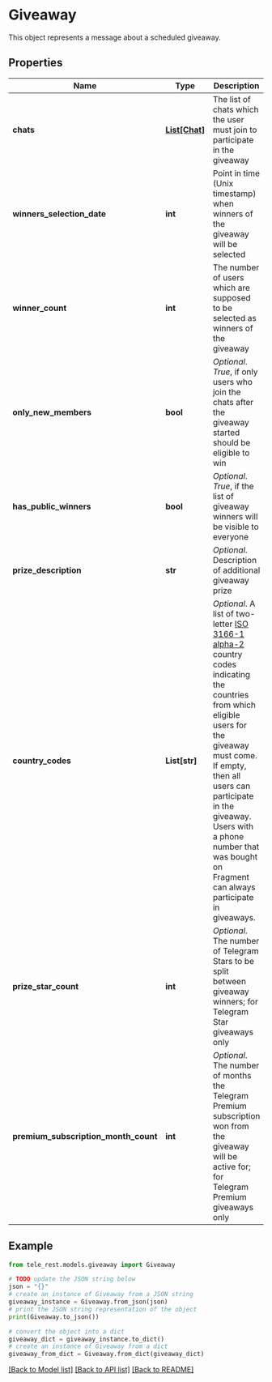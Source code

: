 # Giveaway

This object represents a message about a scheduled giveaway.

## Properties

Name | Type | Description | Notes
------------ | ------------- | ------------- | -------------
**chats** | [**List[Chat]**](Chat.md) | The list of chats which the user must join to participate in the giveaway | 
**winners_selection_date** | **int** | Point in time (Unix timestamp) when winners of the giveaway will be selected | 
**winner_count** | **int** | The number of users which are supposed to be selected as winners of the giveaway | 
**only_new_members** | **bool** | *Optional*. *True*, if only users who join the chats after the giveaway started should be eligible to win | [optional] [default to True]
**has_public_winners** | **bool** | *Optional*. *True*, if the list of giveaway winners will be visible to everyone | [optional] [default to True]
**prize_description** | **str** | *Optional*. Description of additional giveaway prize | [optional] 
**country_codes** | **List[str]** | *Optional*. A list of two-letter [ISO 3166-1 alpha-2](https://en.wikipedia.org/wiki/ISO_3166-1_alpha-2) country codes indicating the countries from which eligible users for the giveaway must come. If empty, then all users can participate in the giveaway. Users with a phone number that was bought on Fragment can always participate in giveaways. | [optional] 
**prize_star_count** | **int** | *Optional*. The number of Telegram Stars to be split between giveaway winners; for Telegram Star giveaways only | [optional] 
**premium_subscription_month_count** | **int** | *Optional*. The number of months the Telegram Premium subscription won from the giveaway will be active for; for Telegram Premium giveaways only | [optional] 

## Example

```python
from tele_rest.models.giveaway import Giveaway

# TODO update the JSON string below
json = "{}"
# create an instance of Giveaway from a JSON string
giveaway_instance = Giveaway.from_json(json)
# print the JSON string representation of the object
print(Giveaway.to_json())

# convert the object into a dict
giveaway_dict = giveaway_instance.to_dict()
# create an instance of Giveaway from a dict
giveaway_from_dict = Giveaway.from_dict(giveaway_dict)
```
[[Back to Model list]](../README.md#documentation-for-models) [[Back to API list]](../README.md#documentation-for-api-endpoints) [[Back to README]](../README.md)


